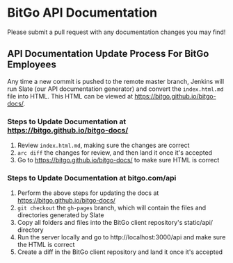 # BitGo API Documentation

Please submit a pull request with any documentation changes you may find!

## API Documentation Update Process For BitGo Employees

Any time a new commit is pushed to the remote master branch, Jenkins will run Slate (our API documentation generator) and convert the `index.html.md` file into HTML. This HTML can be viewed at https://bitgo.github.io/bitgo-docs/.

### Steps to Update Documentation at https://bitgo.github.io/bitgo-docs/

1. Review `index.html.md`, making sure the changes are correct
2. `arc diff` the changes for review, and then land it once it's accepted
3. Go to https://bitgo.github.io/bitgo-docs/ to make sure HTML is correct

### Steps to Update Documentation at bitgo.com/api

1. Perform the above steps for updating the docs at https://bitgo.github.io/bitgo-docs/
2. `git checkout` the `gh-pages` branch, which will contain the files and directories generated by Slate
3. Copy all folders and files into the BitGo client repository's static/api/ directory
4. Run the server locally and go to http://localhost:3000/api and make sure the HTML is correct
4. Create a diff in the BitGo client repository and land it once it's accepted